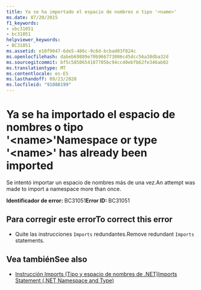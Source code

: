 ```yaml
---
title: Ya se ha importado el espacio de nombres o tipo '<name>'
ms.date: 07/20/2015
f1_keywords:
- vbc31051
- bc31051
helpviewer_keywords:
- BC31051
ms.assetid: e10f9047-6de5-486c-9c6d-bcbad03f824c
ms.openlocfilehash: dabeb69889e70b966773006c45dcc56a38dba32d
ms.sourcegitcommit: bf5c5850654187705bc94cc40ebfb62fe346ab02
ms.translationtype: MT
ms.contentlocale: es-ES
ms.lasthandoff: 09/23/2020
ms.locfileid: "91088199"
---
```

# <a name="namespace-or-type-name-has-already-been-imported"></a><span data-ttu-id="d0390-102">Ya se ha importado el espacio de nombres o tipo '\<name>'</span><span class="sxs-lookup"><span data-stu-id="d0390-102">Namespace or type '\<name>' has already been imported</span></span>

<span data-ttu-id="d0390-103">Se intentó importar un espacio de nombres más de una vez.</span><span class="sxs-lookup"><span data-stu-id="d0390-103">An attempt was made to import a namespace more than once.</span></span>  
  
 <span data-ttu-id="d0390-104">**Identificador de error:** BC31051</span><span class="sxs-lookup"><span data-stu-id="d0390-104">**Error ID:** BC31051</span></span>  
  
## <a name="to-correct-this-error"></a><span data-ttu-id="d0390-105">Para corregir este error</span><span class="sxs-lookup"><span data-stu-id="d0390-105">To correct this error</span></span>  
  
- <span data-ttu-id="d0390-106">Quite las instrucciones `Imports` redundantes.</span><span class="sxs-lookup"><span data-stu-id="d0390-106">Remove redundant `Imports` statements.</span></span>  
  
## <a name="see-also"></a><span data-ttu-id="d0390-107">Vea también</span><span class="sxs-lookup"><span data-stu-id="d0390-107">See also</span></span>

- [<span data-ttu-id="d0390-108">Instrucción Imports (Tipo y espacio de nombres de .NET)</span><span class="sxs-lookup"><span data-stu-id="d0390-108">Imports Statement (.NET Namespace and Type)</span></span>](../language-reference/statements/imports-statement-net-namespace-and-type.md)
